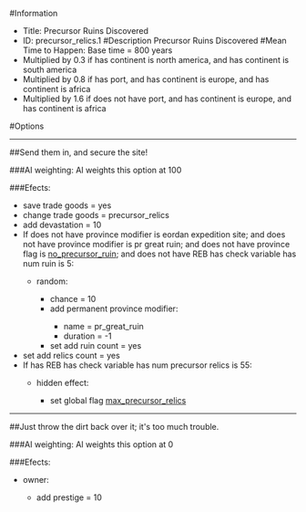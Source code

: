 #Information
 - Title: Precursor Ruins Discovered
 - ID: precursor_relics.1
#Description
Precursor Ruins Discovered
#Mean Time to Happen:
Base time = 800 years
 - Multiplied by 0.3 if has continent is north america, and has continent is south america
 - Multiplied by 0.8 if has port, and has continent is europe, and has continent is africa
 - Multiplied by 1.6 if does not have port, and has continent is europe, and has continent is africa

#Options

___
##Send them in, and secure the site!

###AI weighting:
AI weights this option at 100


###Efects:<ul><li>save trade goods = yes</li><li>change trade goods = precursor_relics</li><li>add devastation = 10</li><li>If does not have province modifier is eordan expedition site; and does not have province modifier is pr great ruin; and does not have province flag is [no_precursor_ruin](../flags/no_precursor_ruin.md); and does not have REB has check variable has num ruin is 5:</li><ul><li>random:</li><ul><li>chance = 10</li><li>add permanent province modifier:</li><ul><li>name = pr_great_ruin</li><li>duration = -1</li></ul><li>set add ruin count = yes</li></ul></ul><li>set add relics count = yes</li><li>If has REB has check variable has num precursor relics is 55:</li><ul><li>hidden effect:</li><ul><li>set global flag [max_precursor_relics](../flags/max_precursor_relics.md)</li></ul></ul></ul>

___
##Just throw the dirt back over it; it's too much trouble.

###AI weighting:
AI weights this option at 0


###Efects:<ul><li>owner:</li><ul><li>add prestige = 10</li></ul></ul>
